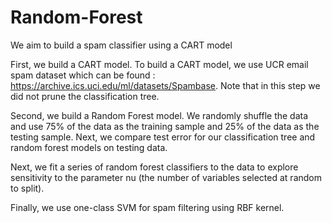 # Random-Forest
We aim to build a spam classifier using a CART model

First, we build a CART model. To build a CART model, we use UCR email spam dataset which can be found : https://archive.ics.uci.edu/ml/datasets/Spambase. Note that in this step we did not prune the classification tree.

Second, we build a Random Forest model. We randomly shuffle the data and use 75% of the data as the training sample and 25% of the data as the testing sample. Next, we compare test error for our classification tree and random forest models on testing data. 

Next, we fit a series of random forest classifiers to the data to explore sensitivity to the parameter nu (the number of variables selected at random to split).

Finally, we use one-class SVM for spam filtering using RBF kernel. 

